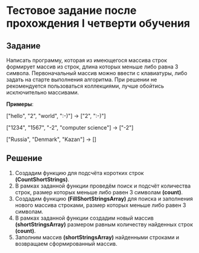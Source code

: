 # Тестовое задание после прохождения I четверти обучения

## Задание
Написать программу, которая из имеющегося массива строк формирует массив из строк, длина которых меньше либо равна 3 символа. Первоначальный массив можно ввести с клавиатуры, либо задать на старте выполнения алгоритма. При решении не рекомендуется пользоваться коллекциями, лучше обойтись исключительно массивами.

**Примеры**:

["hello", "2", "world", ":-)"] -> ["2", ":-)"]

["1234", "1567", "-2", "computer science"] -> ["-2"]

["Russia", "Denmark", "Kazan"] -> []

## Решение

1. Создадим функцию для подсчёта коротких строк **(CountShortStrings)**.
2. В рамках заданной функции проведём поиск и подсчёт количества строк, размер которых меньше либо равен 3 символам **(count)**.
3. Создадим функцию **(FillShortStringsArray)** для поиска и заполнения нового массива строками, размер которых меньше либо равен 3 символам.
4. В рамках заданной функции создадим новый массив **(shortStringsArray)** размером равным количеству найденных строк **(count)**.
5. Заполним массив **(shortStringsArray)** найденными строками и возвращаем сформированный массив.
